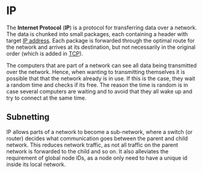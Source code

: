 # IP

The **Internet Protocol** (**IP**) is a protocol for transferring data over a
network. The data is chunked into small packages, each containing a header with
target [IP address](../ip_address). Each package is forwarded through the optimal route for the
network and arrives at its destination, but not necessarily in the original
order (which is added in [TCP](tcp)).

The computers that are part of a network can see all data being transmitted over
the network. Hence, when wanting to transmitting themselves it is possible that
that the network already is in use. If this is the case, they wait a random time
and checks if its free. The reason the time is random is in case several
computers are waiting and to avoid that they all wake up and try to connect at
the same time.

## Subnetting

IP allows parts of a network to become a sub-network, where a switch (or router)
decides what communication goes between the parent and child network. This
reduces network traffic, as not all traffic on the parent network is forwarded
to the child and so on. It also alleviates the requirement of global node IDs,
as a node only need to have a unique id inside its local network.

